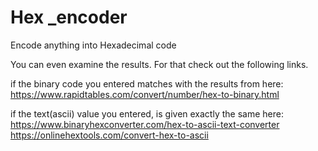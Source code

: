 # Hex _encoder
 Encode anything into Hexadecimal code

You can even examine the results. For that check out the following links.

if the binary code you entered matches with the results from here:
https://www.rapidtables.com/convert/number/hex-to-binary.html

if the text(ascii) value you entered, is given exactly the same here:
https://www.binaryhexconverter.com/hex-to-ascii-text-converter
https://onlinehextools.com/convert-hex-to-ascii
